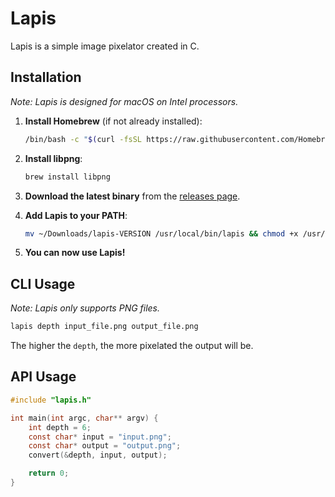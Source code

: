 # Lapis

Lapis is a simple image pixelator created in C.

## Installation

*Note: Lapis is designed for macOS on Intel processors.*

1. **Install Homebrew** (if not already installed):
   ```bash
   /bin/bash -c "$(curl -fsSL https://raw.githubusercontent.com/Homebrew/install/HEAD/install.sh)"
   ```

2. **Install libpng**:
   ```bash
   brew install libpng
   ```

3. **Download the latest binary** from the [releases page](https://github.com/xDefyingGravity/Lapis/releases/).

4. **Add Lapis to your PATH**:
   ```bash
   mv ~/Downloads/lapis-VERSION /usr/local/bin/lapis && chmod +x /usr/local/bin/lapis
   ```

5. **You can now use Lapis!**

## CLI Usage

*Note: Lapis only supports PNG files.*

```bash
lapis depth input_file.png output_file.png
```

The higher the `depth`, the more pixelated the output will be.

## API Usage

```c
#include "lapis.h"

int main(int argc, char** argv) {
    int depth = 6;
    const char* input = "input.png";
    const char* output = "output.png";
    convert(&depth, input, output);

    return 0;
}
```